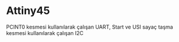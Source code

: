 # Attiny45
PCINT0 kesmesi kullanılarak çalışan UART,
Start ve USI sayaç taşma kesmesi kullanılarak çalışan I2C
